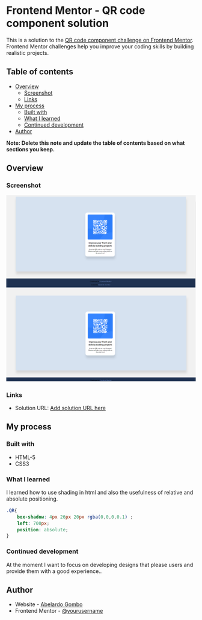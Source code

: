 # Frontend Mentor - QR code component solution

This is a solution to the [QR code component challenge on Frontend Mentor](https://www.frontendmentor.io/challenges/qr-code-component-iux_sIO_H). Frontend Mentor challenges help you improve your coding skills by building realistic projects. 

## Table of contents

- [Overview](#overview)
  - [Screenshot](#screenshot)
  - [Links](#links)
- [My process](#my-process)
  - [Built with](#built-with)
  - [What I learned](#what-i-learned)
  - [Continued development](#continued-development)
- [Author](#author)

**Note: Delete this note and update the table of contents based on what sections you keep.**

## Overview

### Screenshot

![first screenshot](QR1.png)
![second screenshot](QR2.png)


### Links

- Solution URL: [Add solution URL here](https://https://abelardo0.github.io/CV/)

## My process

### Built with

- HTML-5
- CSS3

### What I learned

I learned how to use shading in html and also the usefulness of relative and absolute positioning.

```css
.QR{
    box-shadow: 4px 26px 20px rgba(0,0,0,0.1) ;
    left: 700px;
    position: absolute;   
}
```

### Continued development

At the moment I want to focus on developing designs that please users and provide them with a good experience..

## Author

- Website - [Abelardo Gombo](https://abelardo0.github.io/CV/)
- Frontend Mentor - [@yourusername](https://www.frontendmentor.io/profile/Abelardo)




